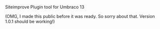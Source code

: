 Siteimprove Plugin tool for Umbraco 13

(OMG, I made this public before it was ready. So sorry about that. Version 1.0.1 should be working!)
